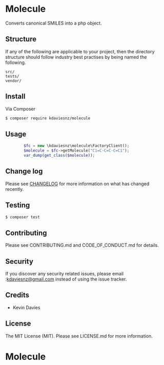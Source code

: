 # Molecule


Converts canonical SMILES into a php object.

## Structure

If any of the following are applicable to your project, then the directory structure should follow industry best practises by being named the following.

```
src/
tests/
vendor/
```


## Install

Via Composer

``` bash
$ composer require kdaviesnz/molecule
```

## Usage

``` php
        $fc = new \kdaviesnz\molecule\FactoryClient();
        $molecule = $fc->getMolecule("C1=C-C=C-C=C1");
        var_dump(get_class($molecule));

```

## Change log

Please see [CHANGELOG](CHANGELOG.md) for more information on what has changed recently.

## Testing

``` bash
$ composer test
```

## Contributing

Please see CONTRIBUTING.md and CODE_OF_CONDUCT.md for details.

## Security

If you discover any security related issues, please email :kdaviesnz@gmail.com instead of using the issue tracker.

## Credits

- Kevin Davies

## License

The MIT License (MIT). Please see LICENSE.md for more information.


[link-packagist]: https://packagist.org/packages/kdaviesnz/molecule
[link-author]: https://github.com/kdaviesnz
[link-contributors]: ../../contributors

# Molecule
